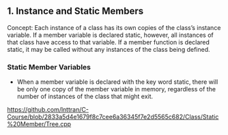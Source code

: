 ## 1. Instance and Static Members

Concept: Each instance of a class has its own copies of the class’s instance variable. If a member variable is declared static, however, all instances of that class have access to that variable. If a member function is declared static, it may be called without any instances of the class being defined.

### Static Member Variables

- When a member variable is declared with the key word static, there will be only one copy of the member variable in memory, regardless of the number of instances of the class that might exit.

https://github.com/lnttran/C-Course/blob/2833a5d4e1679f8c7cee6a36345f7e2d5565c682/Class/Static%20Member/Tree.cpp 
